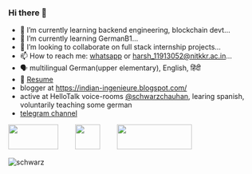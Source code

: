 ### Hi there 👋


- 🔭 I’m currently learning backend engineering, blockchain devt...
- 🌱 I’m currently learning GermanB1...
- 👯 I’m looking to collaborate on full stack internship projects...
- 📫 How to reach me: [whatsapp](https://wa.me/918221875710?text=hi) or <harsh_11913052@nitkkr.ac.in>...
- 🗣 multilingual German(upper elementary), English, हिंदी
- 📰 [Resume](https://docs.google.com/document/d/1_SFik5hCHbaAScGY_Upn2pLWRtuYG0UW6fKaMAUSLFw/edit?usp=sharing)
- blogger at <https://indian-ingenieure.blogspot.com/>
- active at HelloTalk voice-rooms [@schwarzchauhan](https://www.hellotalk.com/u/schwarzchauhan), learing spanish, voluntarily teaching some german
- [telegram channel](https://t.me/+vE6NJyNfe7ExMzQ1)

<a href="https://www.linkedin.com/in/schwarzchauhan/" style="margin-right: 30px;"><img width="100" height="50" src="https://upload.wikimedia.org/wikipedia/commons/0/01/LinkedIn_Logo.svg"></a>
<a href="https://www.instagram.com/blackychauhan/" style="margin-right: 30px;"><img width="50" height="50" src="https://upload.wikimedia.org/wikipedia/commons/e/e7/Instagram_logo_2016.svg"></a>
<a href="https://www.youtube.com/channel/UCCSsffoAPFq8Zd584k2ECBA"><img width="150" height="50" src="https://upload.wikimedia.org/wikipedia/commons/b/b8/YouTube_Logo_2017.svg"></a>


![schwarz](https://ibb.co/R79mpGG)
